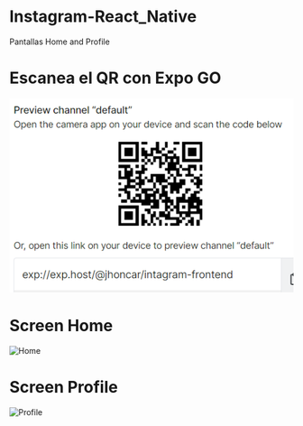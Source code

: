 # Instagram-React_Native
Pantallas Home and Profile

# Escanea el QR con Expo GO
<img src="./assets/qr_intagram.PNG" alt="QR Expo GO"/>

# Screen Home
<img src="https://teams-sport.s3.sa-east-1.amazonaws.com/WhatsApp+Image+2022-01-05+at+11.14.33.jpeg" alt="Home" width="200px" height="400px" scale="50%"/>

# Screen Profile
<img src="https://teams-sport.s3.sa-east-1.amazonaws.com/WhatsApp+Image+2022-01-05+at+11.14.33+(1).jpeg" alt="Profile" width="200px" height="400px"/>